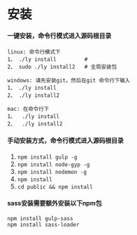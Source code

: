 # 安装
#### 一键安装，命令行模式进入源码根目录
```
linux: 命令行模式下  
1、 ./ly install         #
2、 sudo ./ly install2   # 全局安装包
```
```
windows: 请先安装git，然后在git 命令行下输入
1、 ./ly install
2、 ./ly install2
```
```
mac: 在命令行下
1、  ./ly install
2、  ./ly install2
```

#### 手动安装方式，命令行模式进入源码根目录
1. `npm install gulp -g`
2. `npm install node-gyp -g`
3. `npm install nodemon -g`
4. `npm install`
5. `cd public && npm install`


#### sass安装需要额外安装以下npm包
`npm install gulp-sass`  
`npm install sass-loader`  
